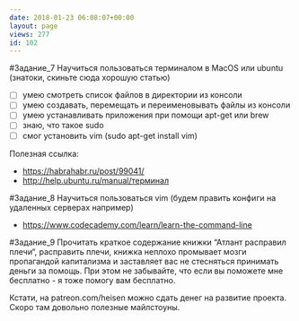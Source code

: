 ```yaml
---
date: 2018-01-23 06:08:07+00:00
layout: page
views: 277
id: 102
---
```


#Задание_7 Научиться пользоваться терминалом в МасОS или ubuntu (знатоки, скиньте сюда хорошую статью)
- [ ]  умею смотреть список файлов в директории из консоли
- [ ]  умею создавать, перемещать и переименовывать файлы из консоли
- [ ]  умею устанавливать приложения при помощи apt-get или brew
- [ ]  знаю, что такое sudo
- [ ]  смог установить vim (sudo apt-get install vim)

Полезная ссылка:
- https://habrahabr.ru/post/99041/
- http://help.ubuntu.ru/manual/терминал 

#Задание_8 Научиться пользоваться vim (будем править конфиги на удаленных серверах например)
- https://www.codecademy.com/learn/learn-the-command-line

#Задание_9 Прочитать краткое содержание книжки “Атлант расправил плечи“, расправить плечи, книжка неплохо промывает мозги пропагандой капитализма и заставляет вас не стесняться принимать деньги за помощь. При этом не забывайте, что если вы поможете мне бесплатно - я тоже помогу вам бесплатно.

Кстати, на patreon.com/heisen можно сдать денег на развитие проекта. Скоро там довольно полезные майлстоуны.


